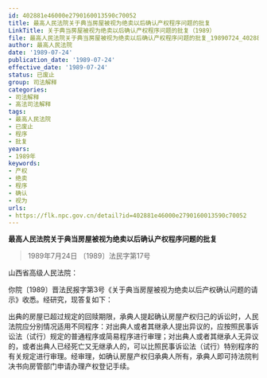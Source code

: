 ```yaml
---
id: 402881e46000e2790160013590c70052
title: 最高人民法院关于典当房屋被视为绝卖以后确认产权程序问题的批复
LinkTitle: 关于典当房屋被视为绝卖以后确认产权程序问题的批复（1989）
file: 最高人民法院关于典当房屋被视为绝卖以后确认产权程序问题的批复_19890724_402881e46000e2790160013590c70052.docx
author: 最高人民法院
date: '1989-07-24'
publication_date: '1989-07-24'
effective_date: '1989-07-24'
status: 已废止
group: 司法解释
categories:
- 司法解释
- 高法司法解释
tags:
- 最高人民法院
- 已废止
- 程序
- 批复
years:
- 1989年
keywords:
- 产权
- 绝卖
- 程序
- 确认
- 视为
urls:
- https://flk.npc.gov.cn/detail?id=402881e46000e2790160013590c70052
---
```


**最高人民法院关于典当房屋被视为绝卖以后确认产权程序问题的批复**

> 1989年7月24日 〔1989〕法民字第17号

山西省高级人民法院：

你院〔1989〕晋法民报字第3号《关于典当房屋被视为绝卖以后产权确认问题的请示》收悉。经研究，现答复如下：

出典的房屋已超过规定的回赎期限，承典人提起确认房屋产权归己的诉讼时，人民法院应分别情况适用不同程序：对出典人或者其继承人提出异议的，应按照民事诉讼法（试行）规定的普通程序或简易程序进行审理；对出典人或者其继承人无异议的，或者出典人已经死亡又无继承人的，可以比照民事诉讼法（试行）特别程序的有关规定进行审理。经审理，如确认房屋产权归承典人所有，承典人即可持法院判决书向房管部门申请办理产权登记手续。
